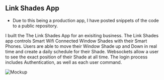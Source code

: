 ## Link Shades App

* Due to this being a production app, I have posted snippets of the code to a public repository.

I built the The Link Shades App for an exisiting business.  The Link Shades app controls Smart Wifi Connected Window Shades with their Smart Phones.  Users are able to move their Window Shade up and Down in real time and create a daily schedule for their Shade.  Websockets allow a user to see the exact position of their Shade at all time.  The login process includes Authentication, as well as each user command.

![Mockup](./LinkShadesMockup)